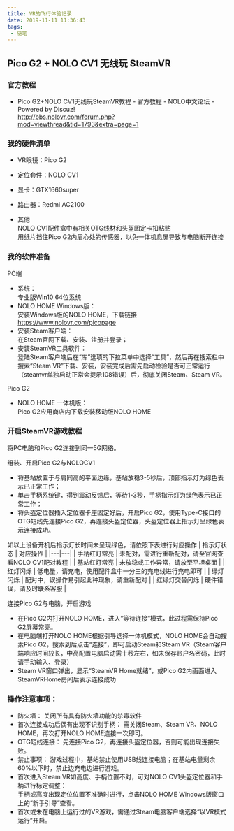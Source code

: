 ```yaml
---
title: VR的飞行体验记录
date: 2019-11-11 11:36:43
tags:
 - 随笔
---
```




## Pico G2 + NOLO CV1 无线玩 SteamVR 

### 官方教程

* Pico G2+NOLO CV1无线玩SteamVR教程 - 官方教程 - NOLO中文论坛 - Powered by Discuz!  
http://bbs.nolovr.com/forum.php?mod=viewthread&tid=1793&extra=page=1

### 我的硬件清单
* VR眼镜：Pico G2
* 定位套件：NOLO CV1
* 显卡：GTX1660super
* 路由器：Redmi AC2100

* 其他  
  NOLO CV1配件盒中有相关OTG线材和头盔固定卡扣粘贴  
  用纸片挡住Pico G2内眉心处的传感器，以免一体机息屏导致与电脑断开连接


### 我的软件准备

PC端
* 系统：  
专业版Win10 64位系统
* NOLO HOME Windows版：  
安装Windows版的NOLO HOME，下载链接  
https://www.nolovr.com/picopage
* 安装Steam客户端：  
在Steam官网下载、安装、注册并登录；
* 安装SteamVR工具软件：  
登陆Steam客户端后在“库”选项的下拉菜单中选择“工具”，然后再在搜索栏中搜索“Steam VR”下载、安装，安装完成后需先启动检验是否可正常运行（steamvr单独启动正常会提示108错误）后，彻底关闭Steam、Steam VR。

Pico G2
* NOLO HOME 一体机版：  
Pico G2应用商店内下载安装移动版NOLO HOME





### 开启SteamVR游戏教程

将PC电脑和Pico G2连接到同一5G网络。  

组装、开启Pico G2与NOLOCV1
* 将基站放置于与肩同高的平面边缘，基站放稳3-5秒后，顶部指示灯为绿色表示已正常工作；   
* 单击手柄系统键，得到震动反馈后，等待1-3秒，手柄指示灯为绿色表示已正常工作；  
* 将头盔定位器插入定位器卡座固定好后，开启Pico G2，使用Type-C接口的OTG短线先连接Pico G2，再连接头盔定位器，头盔定位器上指示灯呈绿色表示连接成功。   

如以上设备开机后指示灯长时间未呈现绿色，请依照下表进行对应操作
| 指示灯状态 | 对应操作 |
|---|---| 
| 手柄红灯常亮 | 未配对，需进行重新配对，请至官网查看NOLO CV1配对教程 |
| 基站红灯常亮 | 未放稳或工作异常，请放至平坦桌面 | 
| 红灯闪烁 | 低电量，请充电，使用配件盒中一分三的充电线进行充电即可 | 
| 绿灯闪烁 | 配对中，误操作易引起此种现象，请重新配对 | 
| 红绿灯交替闪烁 | 硬件错误，请及时联系客服 | 

连接Pico G2与电脑，开启游戏
* 在Pico G2内打开NOLO HOME，进入“等待连接”模式，此过程需保持Pico G2屏幕常亮。  
* 在电脑端打开NOLO HOME根据引导选择一体机模式，NOLO HOME会自动搜索Pico G2，搜索到后点击“连接”，即可启动Steam和Steam VR（Steam客户端响应时间较长，中高配置电脑启动需十秒左右，如未保存账户名密码，此时请手动输入、登录）  
* Steam VR窗口弹出，显示“SteamVR Home就绪”，或Pico G2内画面进入SteamVRHome房间后表示连接成功


### 操作注意事项：
* 防火墙：
关闭所有具有防火墙功能的杀毒软件
* 首次连接成功后偶有出现不识别手柄：
需关闭Steam、Steam VR、NOLO HOME，再次打开NOLO HOME连接一次即可。
* OTG短线连接：
先连接Pico G2，再连接头盔定位器，否则可能出现连接失败。
* 禁止事项：
游戏过程中，基站禁止使用USB线连接电脑；在基站电量剩余60%以下时，禁止边充电边进行游戏。
* 首次进入Steam VR如高度、手柄位置不对，可对NOLO CV1头盔定位器和手柄进行标定调整：  
手柄或高度出现定位位置不准确时进行，点击NOLO HOME Windows版窗口上的“新手引导”查看。
* 首次或未在电脑上运行过的VR游戏，需通过Steam电脑客户端选择“以VR模式运行”开启。
